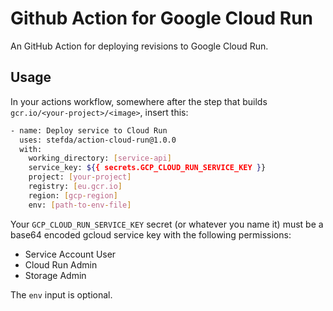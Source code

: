 # Github Action for Google Cloud Run

An GitHub Action for deploying revisions to Google Cloud Run.

## Usage

In your actions workflow, somewhere after the step that builds
`gcr.io/<your-project>/<image>`, insert this:

```bash
- name: Deploy service to Cloud Run
  uses: stefda/action-cloud-run@1.0.0
  with:
    working_directory: [service-api]
    service_key: ${{ secrets.GCP_CLOUD_RUN_SERVICE_KEY }}
    project: [your-project]
    registry: [eu.gcr.io]
    region: [gcp-region]
    env: [path-to-env-file]
```

Your `GCP_CLOUD_RUN_SERVICE_KEY` secret (or whatever you name it) must be a base64 encoded
gcloud service key with the following permissions:

- Service Account User
- Cloud Run Admin
- Storage Admin

The `env` input is optional.

<!-- If you don't provide a path to env file the run deployment will be triggered with the `--clear-env-vars` flag. -->
